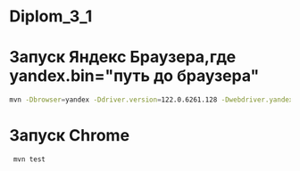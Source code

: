 # Diplom_3_1

# Запуск Яндекс Браузера,где yandex.bin="путь до браузера"
```zsh
mvn -Dbrowser=yandex -Ddriver.version=122.0.6261.128 -Dwebdriver.yandex.bin=/Applications/Yandex.app/Contents/MacOS/Yandex test
```
# Запуск Chrome 
```zsh
 mvn test
```

